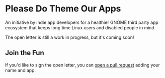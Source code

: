 # Please Do Theme Our Apps

An initiative by indie app developers for a healthier GNOME third party app ecosystem that keeps long time Linux users and disabled people in mind.

The open letter is still a work in progress, but it's coming soon!

## Join the Fun

If you'd like to sign the open letter, you can [open a pull request](https://github.com/teleportingtortoise/do-theme/pulls) adding your name and app.
